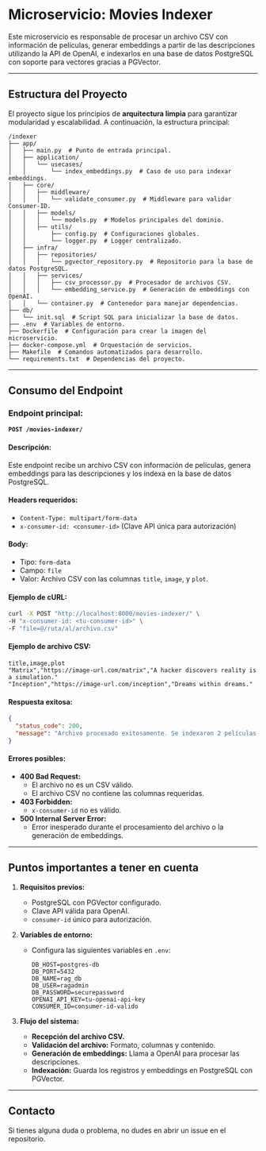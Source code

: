 # Microservicio: Movies Indexer

Este microservicio es responsable de procesar un archivo CSV con información de películas, generar embeddings a partir de las descripciones utilizando la API de OpenAI, e indexarlos en una base de datos PostgreSQL con soporte para vectores gracias a PGVector.

---

## Estructura del Proyecto
El proyecto sigue los principios de **arquitectura limpia** para garantizar modularidad y escalabilidad. A continuación, la estructura principal:

```plaintext
/indexer
├── app/
│   ├── main.py  # Punto de entrada principal.
│   ├── application/
│   │   └── usecases/
│   │       └── index_embeddings.py  # Caso de uso para indexar embeddings.
│   ├── core/
│   │   ├── middleware/
│   │   │   └── validate_consumer.py  # Middleware para validar Consumer-ID.
│   │   ├── models/
│   │   │   └── models.py  # Modelos principales del dominio.
│   │   ├── utils/
│   │       ├── config.py  # Configuraciones globales.
│   │       └── logger.py  # Logger centralizado.
│   ├── infra/
│   │   ├── repositories/
│   │   │   └── pgvector_repository.py  # Repositorio para la base de datos PostgreSQL.
│   │   ├── services/
│   │   │   ├── csv_processor.py  # Procesador de archivos CSV.
│   │   │   └── embedding_service.py  # Generación de embeddings con OpenAI.
│   │   └── container.py  # Contenedor para manejar dependencias.
├── db/
│   └── init.sql  # Script SQL para inicializar la base de datos.
├── .env  # Variables de entorno.
├── Dockerfile  # Configuración para crear la imagen del microservicio.
├── docker-compose.yml  # Orquestación de servicios.
├── Makefile  # Comandos automatizados para desarrollo.
└── requirements.txt  # Dependencias del proyecto.
```

---

## Consumo del Endpoint

### **Endpoint principal:**
**`POST /movies-indexer/`**

#### **Descripción:**
Este endpoint recibe un archivo CSV con información de películas, genera embeddings para las descripciones y los indexa en la base de datos PostgreSQL.

#### **Headers requeridos:**
- `Content-Type: multipart/form-data`
- `x-consumer-id: <consumer-id>` (Clave API única para autorización)

#### **Body:**
- Tipo: `form-data`
- Campo: `file`
- Valor: Archivo CSV con las columnas `title`, `image`, y `plot`.

#### **Ejemplo de cURL:**
```bash
curl -X POST "http://localhost:8000/movies-indexer/" \
-H "x-consumer-id: <tu-consumer-id>" \
-F "file=@/ruta/al/archivo.csv"
```

#### **Ejemplo de archivo CSV:**
```csv
title,image,plot
"Matrix","https://image-url.com/matrix","A hacker discovers reality is a simulation."
"Inception","https://image-url.com/inception","Dreams within dreams."
```

#### **Respuesta exitosa:**
```json
{
  "status_code": 200,
  "message": "Archivo procesado exitosamente. Se indexaron 2 películas."
}
```

#### **Errores posibles:**
- **400 Bad Request:**
  - El archivo no es un CSV válido.
  - El archivo CSV no contiene las columnas requeridas.
- **403 Forbidden:**
  - `x-consumer-id` no es válido.
- **500 Internal Server Error:**
  - Error inesperado durante el procesamiento del archivo o la generación de embeddings.

---

## Puntos importantes a tener en cuenta

1. **Requisitos previos:**
   - PostgreSQL con PGVector configurado.
   - Clave API válida para OpenAI.
   - `consumer-id` único para autorización.

2. **Variables de entorno:**
   - Configura las siguientes variables en `.env`:
     ```env
     DB_HOST=postgres-db
     DB_PORT=5432
     DB_NAME=rag_db
     DB_USER=ragadmin
     DB_PASSWORD=securepassword
     OPENAI_API_KEY=tu-openai-api-key
     CONSUMER_ID=consumer-id-valido
     ```

3. **Flujo del sistema:**
   - **Recepción del archivo CSV.**
   - **Validación del archivo:** Formato, columnas y contenido.
   - **Generación de embeddings:** Llama a OpenAI para procesar las descripciones.
   - **Indexación:** Guarda los registros y embeddings en PostgreSQL con PGVector.

---
## **Contacto**
Si tienes alguna duda o problema, no dudes en abrir un issue en el repositorio.
